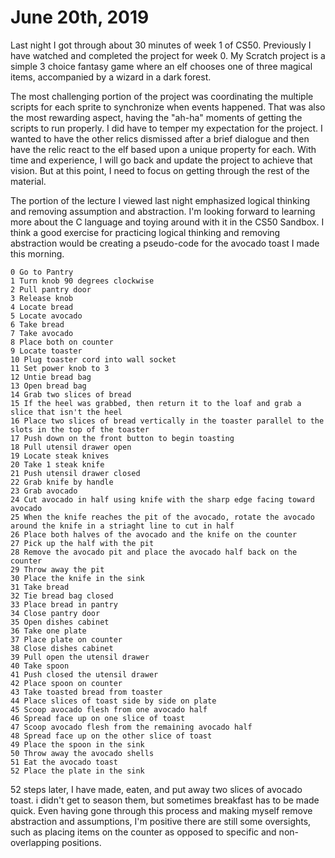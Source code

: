 # June 20th, 2019

   Last night I got through about 30 minutes of week 1 of CS50. Previously I have watched and completed the project for week 0. My Scratch project is a simple 3 choice fantasy game where an elf chooses one of three magical items, accompanied by a wizard in a dark forest. 
   
   The most challenging portion of the project was coordinating the multiple scripts for each sprite to synchronize when events happened. That was also the most rewarding aspect, having the "ah-ha" moments of getting the scripts to run properly. I did have to temper my expectation for the project. I wanted to have the other relics dismissed after a brief dialogue and then have the relic react to the elf based upon a unique property for each. With time and experience, I will go back and update the project to achieve that vision. But at this point, I need to focus on getting through the rest of the material.
   
   The portion of the lecture I viewed last night emphasized logical thinking and removing assumption and abstraction. I'm looking forward to learning more about the C language and toying around with it in the CS50 Sandbox. I think a good exercise for practicing logical thinking and removing abstraction would be creating a pseudo-code for the avocado toast I made this morning.

    0 Go to Pantry
    1 Turn knob 90 degrees clockwise
    2 Pull pantry door
    3 Release knob
    4 Locate bread
    5 Locate avocado
    6 Take bread
    7 Take avocado
    8 Place both on counter
    9 Locate toaster
    10 Plug toaster cord into wall socket
    11 Set power knob to 3
    12 Untie bread bag
    13 Open bread bag
    14 Grab two slices of bread
    15 If the heel was grabbed, then return it to the loaf and grab a slice that isn't the heel
    16 Place two slices of bread vertically in the toaster parallel to the slots in the top of the toaster
    17 Push down on the front button to begin toasting
    18 Pull utensil drawer open
    19 Locate steak knives
    20 Take 1 steak knife
    21 Push utensil drawer closed
    22 Grab knife by handle
    23 Grab avocado
    24 Cut avocado in half using knife with the sharp edge facing toward avocado
    25 When the knife reaches the pit of the avocado, rotate the avocado around the knife in a striaght line to cut in half
    26 Place both halves of the avocado and the knife on the counter
    27 Pick up the half with the pit
    28 Remove the avocado pit and place the avocado half back on the counter
    29 Throw away the pit
    30 Place the knife in the sink
    31 Take bread
    32 Tie bread bag closed
    33 Place bread in pantry
    34 Close pantry door
    35 Open dishes cabinet
    36 Take one plate
    37 Place plate on counter
    38 Close dishes cabinet
    39 Pull open the utensil drawer
    40 Take spoon
    41 Push closed the utensil drawer
    42 Place spoon on counter
    43 Take toasted bread from toaster
    44 Place slices of toast side by side on plate
    45 Scoop avocado flesh from one avocado half
    46 Spread face up on one slice of toast
    47 Scoop avocado flesh from the remaining avocado half
    48 Spread face up on the other slice of toast
    49 Place the spoon in the sink
    50 Throw away the avocado shells
    51 Eat the avocado toast
    52 Place the plate in the sink
    
 52 steps later, I have made, eaten, and put away two slices of avocado toast. i didn't get to season them, but sometimes breakfast has to be made quick. Even having gone through this process and making myself remove abstraction and assumptions, I'm positive there are still some oversights, such as placing items on the counter as opposed to specific and non-overlapping positions.
